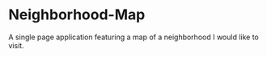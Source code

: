 # Neighborhood-Map
A single page application featuring a map of a neighborhood I would like to visit. 
